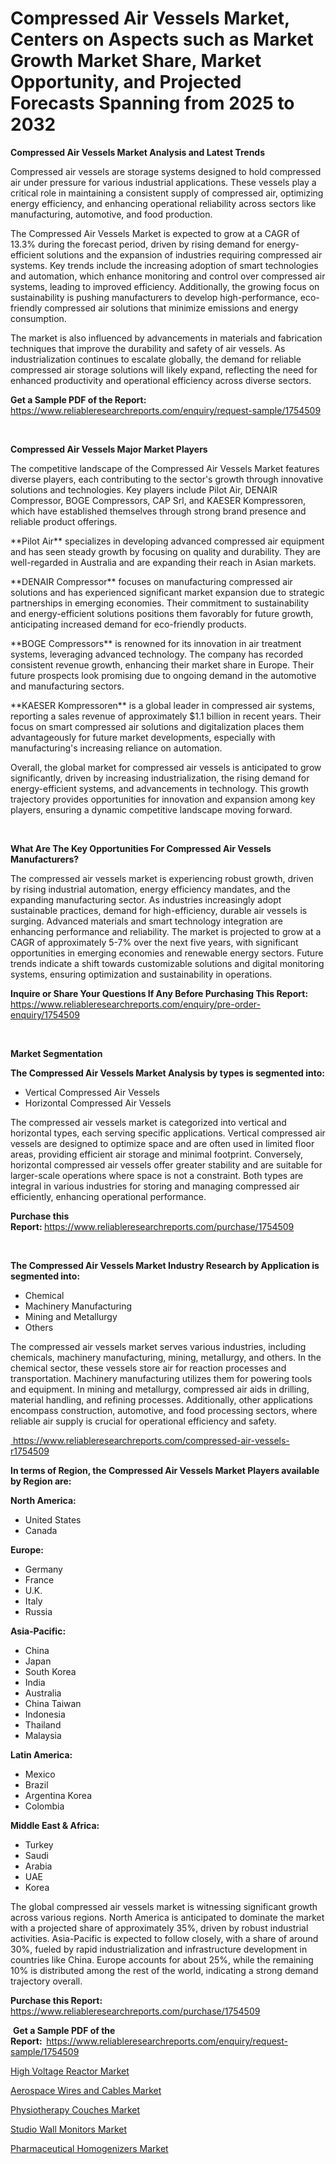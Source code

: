 <p><h1>Compressed Air Vessels Market, Centers on Aspects such as Market Growth Market Share, Market Opportunity, and Projected Forecasts Spanning from 2025 to 2032</h1></p><p><strong>Compressed Air Vessels Market Analysis and Latest Trends</strong></p>
<p><p>Compressed air vessels are storage systems designed to hold compressed air under pressure for various industrial applications. These vessels play a critical role in maintaining a consistent supply of compressed air, optimizing energy efficiency, and enhancing operational reliability across sectors like manufacturing, automotive, and food production.</p><p>The Compressed Air Vessels Market is expected to grow at a CAGR of 13.3% during the forecast period, driven by rising demand for energy-efficient solutions and the expansion of industries requiring compressed air systems. Key trends include the increasing adoption of smart technologies and automation, which enhance monitoring and control over compressed air systems, leading to improved efficiency. Additionally, the growing focus on sustainability is pushing manufacturers to develop high-performance, eco-friendly compressed air solutions that minimize emissions and energy consumption.</p><p>The market is also influenced by advancements in materials and fabrication techniques that improve the durability and safety of air vessels. As industrialization continues to escalate globally, the demand for reliable compressed air storage solutions will likely expand, reflecting the need for enhanced productivity and operational efficiency across diverse sectors.</p></p>
<p><strong>Get a Sample PDF of the Report:&nbsp;</strong> <a href="https://www.reliableresearchreports.com/enquiry/request-sample/1754509?utm_campaign=9&utm_medium=2&utm_source=Github&utm_content=ia&utm_term=18022025&utm_id=compressed-air-vessels">https://www.reliableresearchreports.com/enquiry/request-sample/1754509</a></p>
<p>&nbsp;</p>
<p><strong>Compressed Air Vessels Major Market Players</strong></p>
<p><p>The competitive landscape of the Compressed Air Vessels Market features diverse players, each contributing to the sector's growth through innovative solutions and technologies. Key players include Pilot Air, DENAIR Compressor, BOGE Compressors, CAP Srl, and KAESER Kompressoren, which have established themselves through strong brand presence and reliable product offerings.</p><p>**Pilot Air** specializes in developing advanced compressed air equipment and has seen steady growth by focusing on quality and durability. They are well-regarded in Australia and are expanding their reach in Asian markets. </p><p>**DENAIR Compressor** focuses on manufacturing compressed air solutions and has experienced significant market expansion due to strategic partnerships in emerging economies. Their commitment to sustainability and energy-efficient solutions positions them favorably for future growth, anticipating increased demand for eco-friendly products.</p><p>**BOGE Compressors** is renowned for its innovation in air treatment systems, leveraging advanced technology. The company has recorded consistent revenue growth, enhancing their market share in Europe. Their future prospects look promising due to ongoing demand in the automotive and manufacturing sectors.</p><p>**KAESER Kompressoren** is a global leader in compressed air systems, reporting a sales revenue of approximately $1.1 billion in recent years. Their focus on smart compressed air solutions and digitalization places them advantageously for future market developments, especially with manufacturing's increasing reliance on automation.</p><p>Overall, the global market for compressed air vessels is anticipated to grow significantly, driven by increasing industrialization, the rising demand for energy-efficient systems, and advancements in technology. This growth trajectory provides opportunities for innovation and expansion among key players, ensuring a dynamic competitive landscape moving forward.</p></p>
<p>&nbsp;</p>
<p><strong>What Are The Key Opportunities For Compressed Air Vessels Manufacturers?</strong></p>
<p><p>The compressed air vessels market is experiencing robust growth, driven by rising industrial automation, energy efficiency mandates, and the expanding manufacturing sector. As industries increasingly adopt sustainable practices, demand for high-efficiency, durable air vessels is surging. Advanced materials and smart technology integration are enhancing performance and reliability. The market is projected to grow at a CAGR of approximately 5-7% over the next five years, with significant opportunities in emerging economies and renewable energy sectors. Future trends indicate a shift towards customizable solutions and digital monitoring systems, ensuring optimization and sustainability in operations.</p></p>
<p><strong>Inquire or Share Your Questions If Any Before Purchasing This Report:</strong> <a href="https://www.reliableresearchreports.com/enquiry/pre-order-enquiry/1754509?utm_campaign=9&utm_medium=2&utm_source=Github&utm_content=ia&utm_term=18022025&utm_id=compressed-air-vessels">https://www.reliableresearchreports.com/enquiry/pre-order-enquiry/1754509</a></p>
<p>&nbsp;</p>
<p><strong>Market Segmentation</strong></p>
<p><strong>The Compressed Air Vessels Market Analysis by types is segmented into:</strong></p>
<p><ul><li>Vertical Compressed Air Vessels</li><li>Horizontal Compressed Air Vessels</li></ul></p>
<p><p>The compressed air vessels market is categorized into vertical and horizontal types, each serving specific applications. Vertical compressed air vessels are designed to optimize space and are often used in limited floor areas, providing efficient air storage and minimal footprint. Conversely, horizontal compressed air vessels offer greater stability and are suitable for larger-scale operations where space is not a constraint. Both types are integral in various industries for storing and managing compressed air efficiently, enhancing operational performance.</p></p>
<p><strong>Purchase this Report:&nbsp;</strong><a href="https://www.reliableresearchreports.com/purchase/1754509?utm_campaign=9&utm_medium=2&utm_source=Github&utm_content=ia&utm_term=18022025&utm_id=compressed-air-vessels">https://www.reliableresearchreports.com/purchase/1754509</a></p>
<p>&nbsp;</p>
<p><strong>The Compressed Air Vessels Market Industry Research by Application is segmented into:</strong></p>
<p><ul><li>Chemical</li><li>Machinery Manufacturing</li><li>Mining and Metallurgy</li><li>Others</li></ul></p>
<p><p>The compressed air vessels market serves various industries, including chemicals, machinery manufacturing, mining, metallurgy, and others. In the chemical sector, these vessels store air for reaction processes and transportation. Machinery manufacturing utilizes them for powering tools and equipment. In mining and metallurgy, compressed air aids in drilling, material handling, and refining processes. Additionally, other applications encompass construction, automotive, and food processing sectors, where reliable air supply is crucial for operational efficiency and safety.</p></p>
<p><a href="https://www.reliableresearchreports.com/compressed-air-vessels-r1754509?utm_campaign=9&utm_medium=2&utm_source=Github&utm_content=ia&utm_term=18022025&utm_id=compressed-air-vessels">&nbsp;https://www.reliableresearchreports.com/compressed-air-vessels-r1754509</a></p>
<p><strong>In terms of Region, the Compressed Air Vessels Market Players available by Region are:</strong></p>
<p>
    <p> <strong> North America: </strong>
        <ul>
            <li>United States</li>
            <li>Canada</li>
        </ul>
        </p> 
    <p> <strong> Europe: </strong>
        <ul>
            <li>Germany</li>
            <li>France</li>
            <li>U.K.</li>
            <li>Italy</li>
            <li>Russia</li>
        </ul>
        </p> 
    <p> <strong> Asia-Pacific: </strong>
        <ul>
            <li>China</li>
            <li>Japan</li>
            <li>South Korea</li>
            <li>India</li>
            <li>Australia</li>
            <li>China Taiwan</li>
            <li>Indonesia</li>
            <li>Thailand</li>
            <li>Malaysia</li>
        </ul>
        </p> 
    <p> <strong> Latin America: </strong>
        <ul>
            <li>Mexico</li>
            <li>Brazil</li>
            <li>Argentina Korea</li>
            <li>Colombia</li>
        </ul>
        </p> 
    <p> <strong> Middle East & Africa: </strong>
        <ul>
            <li>Turkey</li>
            <li>Saudi</li>
            <li>Arabia</li>
            <li>UAE</li>
            <li>Korea</li>
        </ul>
    </p>
    </p>
<p><p>The global compressed air vessels market is witnessing significant growth across various regions. North America is anticipated to dominate the market with a projected share of approximately 35%, driven by robust industrial activities. Asia-Pacific is expected to follow closely, with a share of around 30%, fueled by rapid industrialization and infrastructure development in countries like China. Europe accounts for about 25%, while the remaining 10% is distributed among the rest of the world, indicating a strong demand trajectory overall.</p></p>
<p><strong>Purchase this Report: </strong><a href="https://www.reliableresearchreports.com/purchase/1754509?utm_campaign=9&utm_medium=2&utm_source=Github&utm_content=ia&utm_term=18022025&utm_id=compressed-air-vessels">https://www.reliableresearchreports.com/purchase/1754509</a></p>
<p>&nbsp;<strong>Get a Sample PDF of the Report:&nbsp;&nbsp;</strong><a href="https://www.reliableresearchreports.com/enquiry/request-sample/1754509?utm_campaign=9&utm_medium=2&utm_source=Github&utm_content=ia&utm_term=18022025&utm_id=compressed-air-vessels">https://www.reliableresearchreports.com/enquiry/request-sample/1754509</a></p>
<p><strong></strong></p>
<p><p><a href="https://github.com/iwciasylvya/Market-Research-Report-List-1/blob/main/high-voltage-reactor-market.md?utm_campaign=9&utm_medium=2&utm_source=Github&utm_content=ia&utm_term=18022025&utm_id=compressed-air-vessels">High Voltage Reactor Market</a></p><p><a href="https://github.com/danikabiele541/Market-Research-Report-List-1/blob/main/aerospace-wires-and-cables-market.md?utm_campaign=9&utm_medium=2&utm_source=Github&utm_content=ia&utm_term=18022025&utm_id=compressed-air-vessels">Aerospace Wires and Cables Market</a></p><p><a href="https://github.com/organophelia8282/Market-Research-Report-List-1/blob/main/physiotherapy-couches-market.md?utm_campaign=9&utm_medium=2&utm_source=Github&utm_content=ia&utm_term=18022025&utm_id=compressed-air-vessels">Physiotherapy Couches Market</a></p><p><a href="https://github.com/jamastodola515/Market-Research-Report-List-1/blob/main/studio-wall-monitors-market.md?utm_campaign=9&utm_medium=2&utm_source=Github&utm_content=ia&utm_term=18022025&utm_id=compressed-air-vessels">Studio Wall Monitors Market</a></p><p><a href="https://github.com/savannabyun726/Market-Research-Report-List-1/blob/main/pharmaceutical-homogenizers-market.md?utm_campaign=9&utm_medium=2&utm_source=Github&utm_content=ia&utm_term=18022025&utm_id=compressed-air-vessels">Pharmaceutical Homogenizers Market</a></p></p>